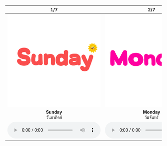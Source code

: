 <div class="carrousel">


|1/7|2/7|3/7|4/7|5/7|6/7|7/7|
| :----: | :----: | :----: | :----: | :----: | :----: | :----: |
|![](/media/img/days/Sunday.svg)|![](/media/img/days/Monday.svg)|![](/media/img/days/Tuesday.svg)|![](/media/img/days/Wednesday.svg)|![](/media/img/days/Thursday.svg)|![](/media/img/days/Friday.svg)|![](/media/img/days/Saturday.svg)|
|**Sunday**<br>วันอาทิตย์|**Monday**<br>วันจันทร์|**Tuesday**<br>วันอังคาร|**Wednesday**<br>วันพุธ|**Thursday**<br>วันพฤหัสบดี|**Friday**<br>วันศุกร์|**Saturday**<br>วันเสาร์|
|![](/media/audio/Sunday.mp3)|![](/media/audio/Monday.mp3)|![](/media/audio/Tuesday.mp3)|![](/media/audio/Wednesday.mp3)|![](/media/audio/Thursday.mp3)|![](/media/audio/Friday.mp3)|![](/media/audio/Saturday.mp3)|

</div>


